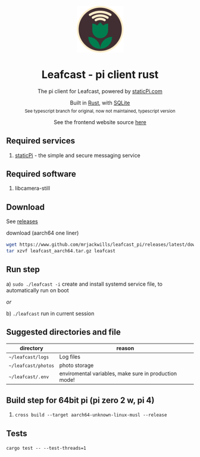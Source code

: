 <p align="center">
 <img src='./.github/logo.svg' width='125px'/>
</p>

<p align="center">
 <h1 align="center">Leafcast - pi client rust</h1>
</p>

<p align="center">
 The pi client for Leafcast, powered by <a href='https://www.staticpi.com' target='_blank' rel='noopener noreferrer'>staticPi.com</a>
</p>

<p align="center">
	Built in <a href='https://www.rust-lang.org/' target='_blank' rel='noopener noreferrer'>Rust</a>, with <a href='https://www.sqlite.org/' target='_blank' rel='noopener noreferrer'>SQLite</a>
	<br>
	<sub> See typescript branch for original, now not maintained, typescript version</sub>
</p>

<p align="center">
	See the frontend website source <a href='https://www.github.com/mrjackwills/leafcast_vue' target='_blank' rel='noopener noreferrer'>here</a>
</p>

## Required services

1) <a href='https://www.staticpi.com/' target='_blank' rel='noopener noreferrer'>staticPi</a> - the simple and secure messaging service

## Required software

1) libcamera-still

## Download

See <a href="https://github.com/mrjackwills/leafcast_pi/releases" target='_blank' rel='noopener noreferrer'>releases</a>

download (aarch64 one liner)

```bash
wget https://www.github.com/mrjackwills/leafcast_pi/releases/latest/download/leafcast_linux_aarch64.tar.gz &&
tar xzvf leafcast_aarch64.tar.gz leafcast
```

## Run step

a) ```sudo ./leafcast -i``` create and install systemd service file, to automatically run on boot

*or*

b) ```./leafcast``` run in current session


## Suggested directories and file

| directory | reason |
| --- | --- |
|```~/leafcast/logs```		| Log files |
|```~/leafcast/photos```	| photo storage |
|```~/leafcast/.env```		| enviromental variables, make sure in production mode! |

## Build step for 64bit pi (pi zero 2 w, pi 4)

1) ```cross build --target aarch64-unknown-linux-musl --release```


## Tests

```cargo test -- --test-threads=1```
